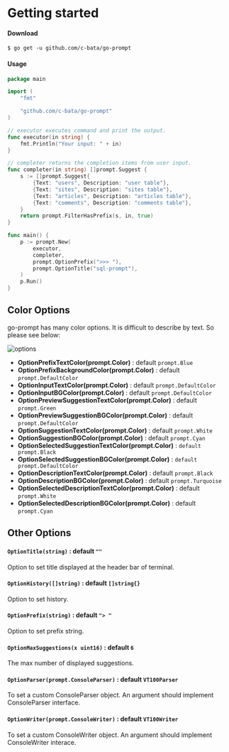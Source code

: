 # Getting started

#### Download

```
$ go get -u github.com/c-bata/go-prompt
```

#### Usage

```go
package main

import (
	"fmt"

	"github.com/c-bata/go-prompt"
)

// executor executes command and print the output.
func executor(in string) {
	fmt.Println("Your input: " + in)
}

// completer returns the completion items from user input.
func completer(in string) []prompt.Suggest {
	s := []prompt.Suggest{
		{Text: "users", Description: "user table"},
		{Text: "sites", Description: "sites table"},
		{Text: "articles", Description: "articles table"},
		{Text: "comments", Description: "comments table"},
	}
	return prompt.FilterHasPrefix(s, in, true)
}

func main() {
	p := prompt.New(
		executor,
		completer,
		prompt.OptionPrefix(">>> "),
		prompt.OptionTitle("sql-prompt"),
	)
	p.Run()
}
```


## Color Options

go-prompt has many color options.
It is difficult to describe by text. So please see below:

![options](../_resources/prompt-options.png)

* **OptionPrefixTextColor(prompt.Color)** : default `prompt.Blue`
* **OptionPrefixBackgroundColor(prompt.Color)** : default `prompt.DefaultColor`
* **OptionInputTextColor(prompt.Color)** : default `prompt.DefaultColor`
* **OptionInputBGColor(prompt.Color)** : default `prompt.DefaultColor`
* **OptionPreviewSuggestionTextColor(prompt.Color)** : default `prompt.Green`
* **OptionPreviewSuggestionBGColor(prompt.Color)** : default `prompt.DefaultColor`
* **OptionSuggestionTextColor(prompt.Color)** : default `prompt.White`
* **OptionSuggestionBGColor(prompt.Color)** : default `prompt.Cyan`
* **OptionSelectedSuggestionTextColor(prompt.Color)** : `default prompt.Black`
* **OptionSelectedSuggestionBGColor(prompt.Color)** : `default prompt.DefaultColor`
* **OptionDescriptionTextColor(prompt.Color)** : default `prompt.Black`
* **OptionDescriptionBGColor(prompt.Color)** : default `prompt.Turquoise`
* **OptionSelectedDescriptionTextColor(prompt.Color)** : default `prompt.White`
* **OptionSelectedDescriptionBGColor(prompt.Color)** : default `prompt.Cyan`

## Other Options

#### `OptionTitle(string)` : default `""`
Option to set title displayed at the header bar of terminal.

#### `OptionHistory([]string)` : default `[]string{}`
Option to set history.

#### `OptionPrefix(string)` : default `"> "`
Option to set prefix string.

#### `OptionMaxSuggestions(x uint16)` : default `6`
The max number of displayed suggestions.

#### `OptionParser(prompt.ConsoleParser)` : default `VT100Parser`
To set a custom ConsoleParser object.
An argument should implement ConsoleParser interface.

#### `OptionWriter(prompt.ConsoleWriter)` : default `VT100Writer`
To set a custom ConsoleWriter object.
An argument should implement ConsoleWriter interace.

